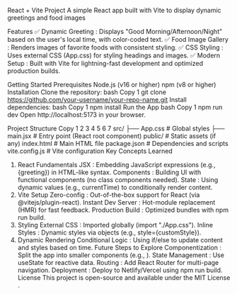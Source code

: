 React + Vite Project
A simple React app built with Vite to display dynamic greetings and food images

Features
✅ Dynamic Greeting : Displays "Good Morning/Afternoon/Night" based on the user's local time, with color-coded text.
✅ Food Image Gallery : Renders images of favorite foods with consistent styling.
✅ CSS Styling : Uses external CSS (App.css) for styling headings and images.
✅ Modern Setup : Built with Vite for lightning-fast development and optimized production builds.

Getting Started
Prerequisites
Node.js (v16 or higher)
npm (v8 or higher)
Installation
Clone the repository:
bash
Copy
1
git clone https://github.com/your-username/your-repo-name.git
Install dependencies:
bash
Copy
1
npm install
Run the App
bash
Copy
1
npm run dev
Open http://localhost:5173 in your browser.

Project Structure
Copy
1
2
3
4
5
6
7
src/
├── App.css       # Global styles
├── main.jsx      # Entry point (React root component)
public/           # Static assets (if any)
index.html        # Main HTML file
package.json      # Dependencies and scripts
vite.config.js    # Vite configuration
Key Concepts Learned
1. React Fundamentals
JSX : Embedding JavaScript expressions (e.g., {greeting}) in HTML-like syntax.
Components : Building UI with functional components (no class components needed).
State : Using dynamic values (e.g., currentTime) to conditionally render content.
2. Vite Setup
Zero-config : Out-of-the-box support for React (via @vitejs/plugin-react).
Instant Dev Server : Hot-module replacement (HMR) for fast feedback.
Production Build : Optimized bundles with npm run build.
3. Styling
External CSS : Imported globally (import "./App.css").
Inline Styles : Dynamic styles via objects (e.g., style={customStyle}).
4. Dynamic Rendering
Conditional Logic : Using if/else to update content and styles based on time.
Future Steps to Explore
Componentization : Split the app into smaller components (e.g., <FoodImage />).
State Management : Use useState for reactive data.
Routing : Add React Router for multi-page navigation.
Deployment : Deploy to Netlify/Vercel using npm run build.
License
This project is open-source and available under the MIT License .